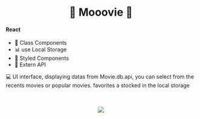 <h1 align="center">
    🍿 Mooovie 🚀   
</h1>


#### React
 
  - 🎣 Class Components 
  - 📊 use Local Storage
  - 💅 Styled Components
  - 💾 Extern API
  
  💻 UI interface, displaying datas from Movie.db.api, you can select from the recents movies or popular movies. favorites a stocked in the local storage 

<p align="center">
  <br><br>
  <img src="/public/git/moovie-intro.gif">
  <br><br>
</p>
